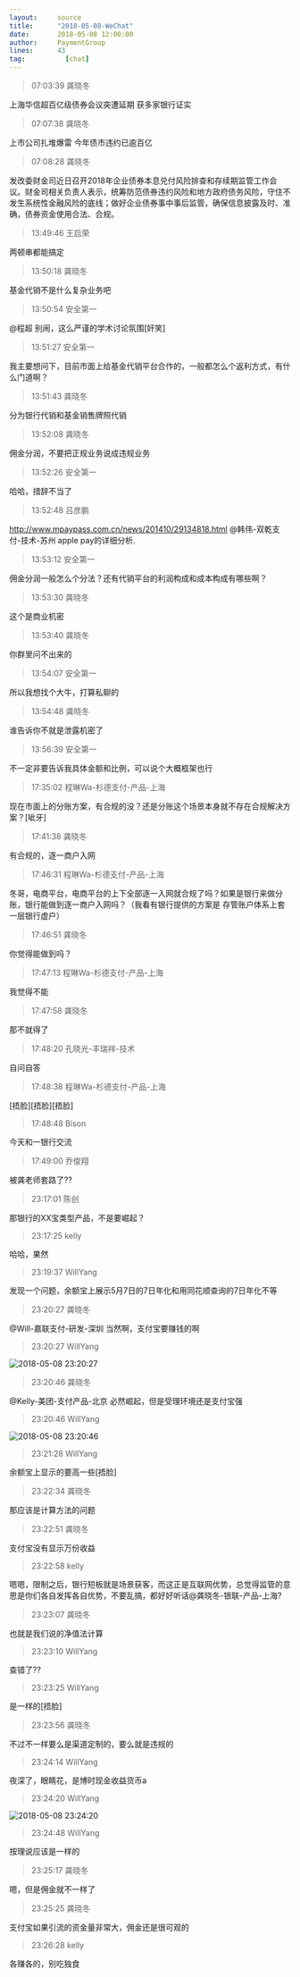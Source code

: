 ```yaml
---
layout:     source 
title:      "2018-05-08-WeChat"
date:       2018-05-08 12:00:00
author:     PaymentGroup
lines:      43 
tag:		  [chat]
---
```

> 07:03:39  龚晓冬  
   
上海华信超百亿级债券会议突遭延期 获多家银行证实  
   
> 07:07:38  龚晓冬  
   
上市公司扎堆爆雷 今年债市违约已逾百亿  
   
> 07:08:28  龚晓冬  
   
发改委财金司近日召开2018年企业债券本息兑付风险排查和存续期监管工作会议。财金司相关负责人表示，统筹防范债券违约风险和地方政府债务风险，守住不发生系统性金融风险的底线；做好企业债券事中事后监管，确保信息披露及时、准确，债券资金使用合法、合规。  
   
> 13:49:46  王启荣  
   
两顿串都能搞定  
   
> 13:50:18  龚晓冬  
   
基金代销不是什么复杂业务吧  
   
> 13:50:54  安全第一  
   
@程超 别闹，这么严谨的学术讨论氛围[奸笑]  
   
> 13:51:27  安全第一  
   
我主要想问下，目前市面上给基金代销平台合作的，一般都怎么个返利方式，有什么门道啊？  
   
> 13:51:43  龚晓冬  
   
分为银行代销和基金销售牌照代销  
   
> 13:52:08  龚晓冬  
   
佣金分润，不要把正规业务说成违规业务  
   
> 13:52:26  安全第一  
   
哈哈，措辞不当了  
   
> 13:52:48  吕彦鹏  
   
http://www.mpaypass.com.cn/news/201410/29134818.html @韩伟-双乾支付-技术-苏州 apple pay的详细分析.  
   
> 13:53:12  安全第一  
   
佣金分润一般怎么个分法？还有代销平台的利润构成和成本构成有哪些啊？  
   
> 13:53:30  龚晓冬  
   
这个是商业机密  
   
> 13:53:40  龚晓冬  
   
你群里问不出来的  
   
> 13:54:07  安全第一  
   
所以我想找个大牛，打算私聊的  
   
> 13:54:48  龚晓冬  
   
谁告诉你不就是泄露机密了  
   
> 13:56:39  安全第一  
   
不一定非要告诉我具体金额和比例，可以说个大概框架也行  
   
> 17:35:02  程琳Wa-杉德支付-产品-上海  
   
现在市面上的分账方案，有合规的没？还是分账这个场景本身就不存在合规解决方案？[呲牙]  
   
> 17:41:38  龚晓冬  
   
有合规的，逐一商户入网  
   
> 17:46:31  程琳Wa-杉德支付-产品-上海  
   
冬哥，电商平台，电商平台的上下全部逐一入网就合规了吗？如果是银行来做分账，银行能做到逐一商户入网吗？（我看有银行提供的方案是 存管账户体系上套一层银行虚户）  
   
> 17:46:51  龚晓冬  
   
你觉得能做到吗？  
   
> 17:47:13  程琳Wa-杉德支付-产品-上海  
   
我觉得不能  
   
> 17:47:58  龚晓冬  
   
那不就得了  
   
> 17:48:20  孔晓光-丰瑞祥-技术  
   
自问自答  
   
> 17:48:38  程琳Wa-杉德支付-产品-上海  
   
[捂脸][捂脸][捂脸]  
   
> 17:48:48  Bison  
   
今天和一银行交流  
   
> 17:49:00  乔俊翔  
   
被龚老师套路了??  
   
> 23:17:01  陈创  
   
那银行的XX宝类型产品，不是要崛起？  
   
> 23:17:25  kelly  
   
哈哈，果然  
   
> 23:19:37  WillYang  
   
发现一个问题，余额宝上展示5月7日的7日年化和用同花顺查询的7日年化不等  
   
> 23:20:27  龚晓冬  
   
@Will-嘉联支付-研发-深圳 当然啊，支付宝要赚钱的啊  
   
> 23:20:27  WillYang  
   
![2018-05-08 23:20:27](http://static.cocolian.cn/img/201805/20180508_232027.png) 
   
> 23:20:46  龚晓冬  
   
@Kelly-美团-支付产品-北京 必然崛起，但是受理环境还是支付宝强  
   
> 23:20:46  WillYang  
   
![2018-05-08 23:20:46](http://static.cocolian.cn/img/201805/20180508_232046.png) 
   
> 23:21:28  WillYang  
   
余额宝上显示的要高一些[捂脸]  
   
> 23:22:34  龚晓冬  
   
那应该是计算方法的问题  
   
> 23:22:51  龚晓冬  
   
支付宝没有显示万份收益  
   
> 23:22:58  kelly  
   
嗯嗯，限制之后，银行短板就是场景获客，而这正是互联网优势，总觉得监管的意思是你们各自发挥各自优势，不要乱搞，都好好听话@龚晓冬-银联-产品-上海?  
   
> 23:23:07  龚晓冬  
   
也就是我们说的净值法计算  
   
> 23:23:10  WillYang  
   
查错了??  
   
> 23:23:25  WillYang  
   
是一样的[捂脸]  
   
> 23:23:56  龚晓冬  
   
不过不一样要么是渠道定制的，要么就是违规的  
   
> 23:24:14  WillYang  
   
夜深了，眼睛花，是博时现金收益货币a  
   
> 23:24:20  WillYang  
   
![2018-05-08 23:24:20](http://static.cocolian.cn/img/201805/20180508_232420.png) 
   
> 23:24:48  WillYang  
   
按理说应该是一样的  
   
> 23:25:17  龚晓冬  
   
嗯，但是佣金就不一样了  
   
> 23:25:25  龚晓冬  
   
支付宝如果引流的资金量非常大，佣金还是很可观的  
   
> 23:26:28  kelly  
   
各赚各的，别吃独食  
   
